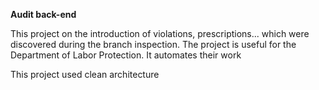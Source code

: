 **Audit back-end**

This project on the introduction of violations, prescriptions... which were discovered during the branch inspection.
The project is useful for the Department of Labor Protection. It automates their work

This project used clean architecture
